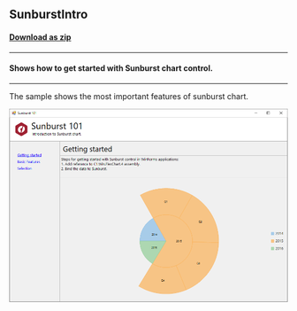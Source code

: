## SunburstIntro
#### [Download as zip](https://grapecity.github.io/DownGit/#/home?url=https://github.com/GrapeCity/ComponentOne-WinForms-Samples/tree/master/NetFramework\FlexChart\CS\SunburstIntro)
____
#### Shows how to get started with Sunburst chart control.
____
The sample shows the most important features of sunburst chart.

![screenshot](screenshot.PNG)
